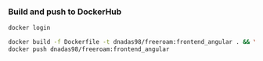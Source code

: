 ### Build and push to DockerHub
```Bash
docker login
```
```Bash
docker build -f Dockerfile -t dnadas98/freeroam:frontend_angular . && \
docker push dnadas98/freeroam:frontend_angular
```
